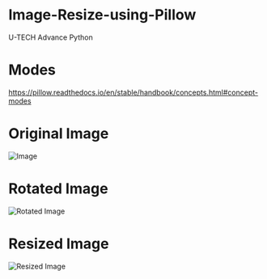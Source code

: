 # Image-Resize-using-Pillow
U-TECH Advance Python

# Modes
https://pillow.readthedocs.io/en/stable/handbook/concepts.html#concept-modes

# Original Image

![Image](https://user-images.githubusercontent.com/54935867/132956931-dc860f1f-1dfd-4ffd-b2a9-8b28ab7f6f97.jpg)

# Rotated Image

![Rotated Image](https://user-images.githubusercontent.com/54935867/142668645-7b71586d-a79e-4a4f-a75f-99090d901215.jpg)

# Resized Image

![Resized Image](https://user-images.githubusercontent.com/54935867/132956952-fd7a0fe3-eba9-489f-afe9-2374a4244ce7.jpg)
